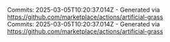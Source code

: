 Commits: 2025-03-05T10:20:37.014Z - Generated via https://github.com/marketplace/actions/artificial-grass
<br>
Commits: 2025-03-05T10:20:37.014Z - Generated via https://github.com/marketplace/actions/artificial-grass
<br>
